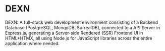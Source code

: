 # DEXN
DEXN: A full-stack web development environment consisting of a Backend Database (PostgreSQL, MongoDB, SurrealDB), connected to a API Server in Express.js, generating a Server-side Rendered (SSR) Frontend UI in HTML+HTMX, all using Node.js for JavaScript libraries across the entire application where needed.
